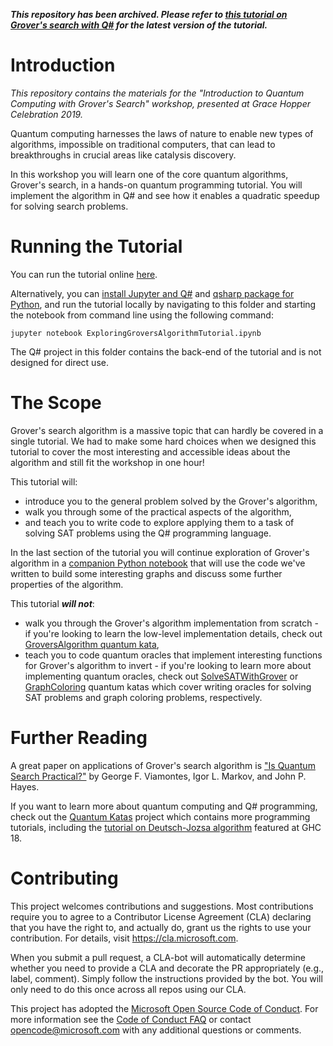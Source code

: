 ***This repository has been archived. Please refer to [this tutorial on Grover's search with Q#](https://github.com/microsoft/QuantumKatas/tree/main/tutorials/ExploringGroversAlgorithm) for the latest version of the tutorial.***

# Introduction

_This repository contains the materials for the "Introduction to Quantum Computing with Grover's Search" workshop, presented at Grace Hopper Celebration 2019._

Quantum computing harnesses the laws of nature to enable new types of algorithms, impossible on traditional computers, that can lead to breakthroughs in crucial areas like catalysis discovery. 
 
In this workshop you will learn one of the core quantum algorithms, Grover's search, in a hands-on quantum programming tutorial. You will implement the algorithm in Q# and see how it enables a quadratic speedup for solving search problems.

# Running the Tutorial

You can run the tutorial online [here](https://mybinder.org/v2/gh/microsoft/GHC19-GroverSearch/master?filepath=/ExploringGroversAlgorithm/ExploringGroversAlgorithmTutorial.ipynb). 

Alternatively, you can [install Jupyter and Q#](https://docs.microsoft.com/quantum/install-guide/jupyter) and 
[qsharp package for Python](https://docs.microsoft.com/quantum/install-guide/python), 
and run the tutorial locally by navigating to this folder and starting the notebook from command line using the following command:

    jupyter notebook ExploringGroversAlgorithmTutorial.ipynb

The Q# project in this folder contains the back-end of the tutorial and is not designed for direct use.

# The Scope

Grover's search algorithm is a massive topic that can hardly be covered in a single tutorial. 
We had to make some hard choices when we designed this tutorial to cover the most interesting and accessible ideas about the algorithm and still fit the workshop in one hour! 

This tutorial will:
* introduce you to the general problem solved by the Grover's algorithm,
* walk you through some of the practical aspects of the algorithm,
* and teach you to write code to explore applying them to a task of solving SAT problems using the Q# programming language.

In the last section of the tutorial you will continue exploration of Grover's algorithm in a [companion Python notebook](./ExploringGroversAlgorithm/VisualizingGroversAlgorithm.ipynb) that will 
use the code we've written to build some interesting graphs and discuss some further properties of the algorithm.

This tutorial ***will not***:
* walk you through the Grover's algorithm implementation from scratch - 
  if you're looking to learn the low-level implementation details, check out [GroversAlgorithm quantum kata](https://github.com/microsoft/QuantumKatas/tree/master/GroversAlgorithm),
* teach you to code quantum oracles that implement interesting functions for Grover's algorithm to invert - 
  if you're looking to learn more about implementing quantum oracles, check out [SolveSATWithGrover](https://github.com/microsoft/QuantumKatas/tree/master/SolveSATWithGrover) 
  or [GraphColoring](https://github.com/microsoft/QuantumKatas/tree/master/GraphColoring) quantum katas which cover writing oracles for solving SAT problems and graph coloring problems, respectively.

# Further Reading

A great paper on applications of Grover's search algorithm is ["Is Quantum Search Practical?"](https://web.eecs.umich.edu/~imarkov/pubs/jour/cise05-grov.pdf) by George F. Viamontes, Igor L. Markov, and John P. Hayes.

If you want to learn more about quantum computing and Q# programming, check out the [Quantum Katas](https://github.com/Microsoft/QuantumKatas) project which contains more programming tutorials, including the [tutorial on Deutsch-Jozsa algorithm](https://github.com/microsoft/QuantumKatas/tree/master/tutorials/DeutschJozsaAlgorithm) featured at GHC 18.

# Contributing

This project welcomes contributions and suggestions.  Most contributions require you to agree to a
Contributor License Agreement (CLA) declaring that you have the right to, and actually do, grant us
the rights to use your contribution. For details, visit https://cla.microsoft.com.

When you submit a pull request, a CLA-bot will automatically determine whether you need to provide
a CLA and decorate the PR appropriately (e.g., label, comment). Simply follow the instructions
provided by the bot. You will only need to do this once across all repos using our CLA.

This project has adopted the [Microsoft Open Source Code of Conduct](https://opensource.microsoft.com/codeofconduct/).
For more information see the [Code of Conduct FAQ](https://opensource.microsoft.com/codeofconduct/faq/) or
contact [opencode@microsoft.com](mailto:opencode@microsoft.com) with any additional questions or comments.
